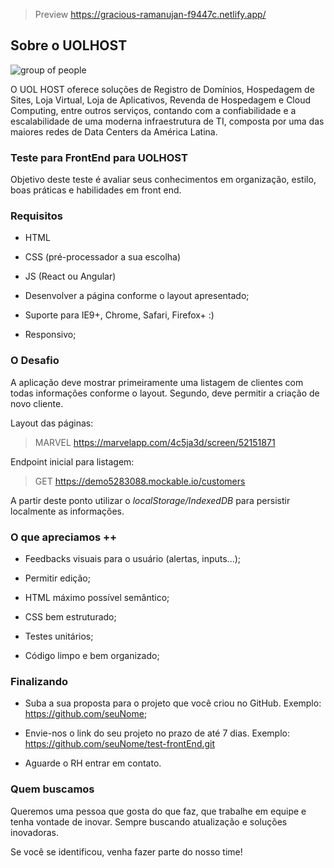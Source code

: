 > Preview https://gracious-ramanujan-f9447c.netlify.app/

## Sobre o UOLHOST

![group of people](https://cdn.zeplin.io/5a21b3c109d5e9c1016dc3d1/assets/4188F1DA-AC6C-4341-908D-843CAF544233.png)

O UOL HOST oferece soluções de Registro de Domínios, Hospedagem de Sites, Loja Virtual, Loja de Aplicativos, Revenda de Hospedagem e Cloud Computing, entre outros serviços, contando com a confiabilidade e a escalabilidade de uma moderna infraestrutura de TI, composta por uma das maiores redes de Data Centers da América Latina.

### Teste para FrontEnd para UOLHOST

Objetivo deste teste é avaliar seus conhecimentos em organização, estilo, boas práticas e habilidades em front end.

### Requisitos

- HTML

- CSS (pré-processador a sua escolha)

- JS (React ou Angular)

* Desenvolver a página conforme o layout apresentado;

* Suporte para IE9+, Chrome, Safari, Firefox+ :)

* Responsivo;

### O Desafio

A aplicação deve mostrar primeiramente uma listagem de clientes com todas informações conforme o layout. Segundo, deve permitir a criação de novo cliente.

Layout das páginas:

> MARVEL https://marvelapp.com/4c5ja3d/screen/52151871

Endpoint inicial para listagem:

> GET https://demo5283088.mockable.io/customers

A partir deste ponto utilizar o _localStorage/IndexedDB_ para persistir localmente as informações.

### O que apreciamos ++

- Feedbacks visuais para o usuário (alertas, inputs...);

- Permitir edição;

- HTML máximo possível semântico;

- CSS bem estruturado;

- Testes unitários;

- Código limpo e bem organizado;

### Finalizando

- Suba a sua proposta para o projeto que você criou no GitHub. Exemplo: https://github.com/seuNome;

- Envie-nos o link do seu projeto no prazo de até 7 dias. Exemplo: https://github.com/seuNome/test-frontEnd.git

- Aguarde o RH entrar em contato.

### Quem buscamos

Queremos uma pessoa que gosta do que faz, que trabalhe em equipe e tenha vontade de inovar. Sempre buscando atualização e soluções inovadoras.

Se você se identificou, venha fazer parte do nosso time!
